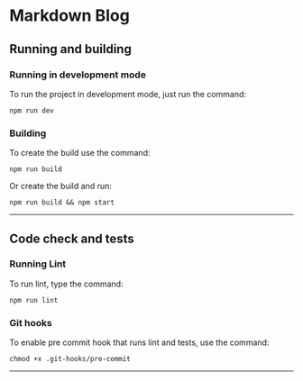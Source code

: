 # Markdown Blog

## Running and building

### Running in development mode

To run the project in development mode, just run the command:

`npm run dev`

### Building

To create the build use the command:

`npm run build`

Or create the build and run:

`npm run build && npm start`

---

## Code check and tests

### Running Lint

To run lint, type the command:

`npm run lint`

### Git hooks

To enable pre commit hook that runs lint and tests, use the command:

`chmod +x .git-hooks/pre-commit`

---
